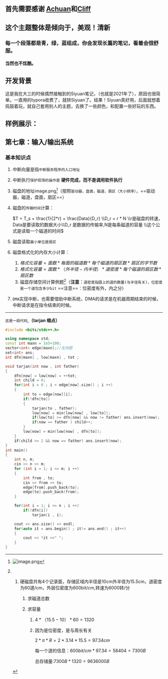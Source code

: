 **首先需要感谢** [Achuan](https://github.com/Achuan-2/siyuan-themes-tsundoku-light)**和**[Cliff](https://github.com/Crowds21)
--- 

## 这个主题整体是倾向于，美观！清新

### 每一个段落都是青，绿，蓝组成，你会发现长篇的笔记，看着会很舒服。

#### 当然也不炫酷。

## 开发背景

这是我在大三的时候偶然接触到的Siyuan笔记，（也就是2021年了），原因也很简单。一直用的typora收费了，就转Siyuan了。结果！Siyuan真好用，后面就想着捣鼓着玩，就自己套用别人的主题，去换了一些颜色，和配置一些好玩的东西。

## 样例展示：

## 第七章：输入/输出系统

### 基本知识点

1. 中断向量是指`​中断服务程序的入口地址`
2. 中断执行`保护现场的操作是` **硬件完成，而不是调用软件执行**
3. 磁盘的地址image.png[^1]（按照`驱动器，盘面，磁道，扇区（大小排序）`，==驱动器，磁道，盘面，扇区==）
4. 磁盘的`传输时间`计算：

    $T = T_s + \frac{1}{2*r} + \frac{Data}{D_r} \\D_r = r * N \\r是磁盘的转速，Data是要读取的数据大小\\D_r 是数据的传输率,N是每条磁道的容量 \\这个公式是读取一个磁道的时间$
5. 磁盘读取`最小单位是扇区`
6. 磁盘格式化的内存大小计算：

    1. $格式化容量 = 面数 * 每面的磁道数 * 每个磁道的扇区数 * 扇区的字节数$
    2. $格式化容量 = 面数 * （外半径 - 内半径）*道密度 * 每个磁道的扇区数 * 扇区数$
    3. 磁盘存储空间计算例题[^2]（**注意**：`道密度指圆上的道的数量(与半径有关)，位密度是一个道包含多少bit` ==注意==：位密度有外，内之分）
7. `DMA`实现中断，也需要借助中断系统，DMA的请求是在机器周期结束的时候，中断请求是在指令结束的时候。


---

`这是一段代码`,**（tarjan 缩点）**

```cpp
#include <bits/stdc++.h>

using namespace std;
const int maxn = 1e5+100;
vector<int> edge[maxn];//无向图
set<int> ans;
int dfn[maxn] , low[maxn] , tot ;

void tarjan(int now , int father)
{
    dfn[now] = low[now] = ++tot;
    int child = 0;
    for(int i = 0 ; i < edge[now].size() ; i ++)
    {
        int to = edge[now][i];
        if(!dfn[to])
        {
            tarjan(to , father);
            low[now] = min(low[now] , low[to]);
            if(low[to] >= dfn[now] && now != father) ans.insert(now);
            if(now == father ) child++;
        }
        low[now] = min(low[now] , dfn[to]);
    }
    if(child >= 2 && now == father) ans.insert(now);
}
int main()
{
    int n, m;
    cin >> n >> m;
    for (int i = 1; i <= m; i ++)
    {
        int from , to;
        cin >> from >> to;
        edge[from].push_back(to);
        edge[to].push_back(from);
    }

    for(int i = 1; i <= n ; i ++)
        if(!dfn[i])
            tarjan(i , i);

    cout << ans.size() << endl;
    for(auto it = ans.begin() ; it!= ans.end() ; it++)
    {
        cout << *it <<" ";
    }
}
```


[^1]: ![image.png](assets/image-20211228160927-yau32ft.png)


[^2]: 1. 硬磁盘共有4个记录面，存储区域内半径是10cm外半径为15.5cm，道密度为60道/cm，外层位密度为600bit/cm,转速为6000转/分

        1. 求磁道总数
        2. 求容量

            1.  $4 *（15.5-10）* 60= 1320$
            2.  因为是位密度，是与周长有关

                $2 * \pi * R =2*3.14*15.5 = 97.34cm$

                每一个道的信息：$600bit/cm * 97.34 = 58404 = 7300B$

                总存储量:$7300B * 1320 = 9636000B$
